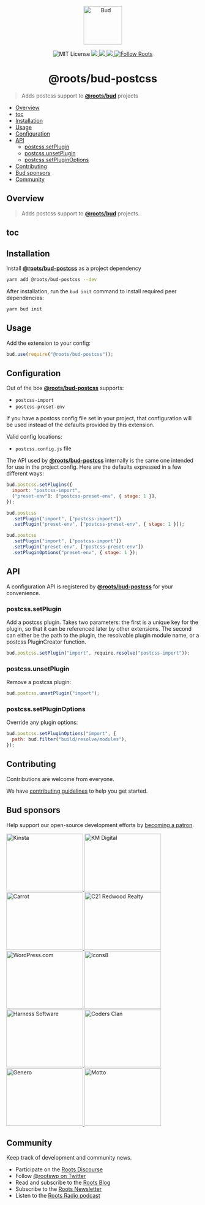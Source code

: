 <p align="center">
  <img alt="Bud" src="https://cdn.roots.io/app/uploads/logo-bud.svg" height="100">
</p>

<p align="center">
  <img alt="MIT License" src="https://img.shields.io/github/license/roots/bud?color=%23525ddc&style=flat-square">
  <a href="https://www.npmjs.com/package/@roots/bud-postcss">
    <img src="https://img.shields.io/npm/v/@roots/bud-postcss.svg?color=%23525ddc&style=flat-square" />
  </a>
  <a href="https://codeclimate.com/github/roots/bud-support/maintainability">
    <img src="https://img.shields.io/codeclimate/maintainability/roots/bud-support?color=%23525ddc&style=flat-square" />
  </a>
  <a href="Typescript" src="https://github.com/roots/bud/tree/stable/typings">
    <img src="https://img.shields.io/badge/typings-%40roots%2Fbud--typings-%23525ddc" />
  </a>
  <a href="https://twitter.com/rootswp">
    <img alt="Follow Roots" src="https://img.shields.io/twitter/follow/rootswp.svg?color=%23525ddc&style=flat-square" />
  </a>
</p>

<h1 align="center">
  <strong>@roots/bud-postcss</strong>
</h1>

> Adds postcss support to [**@roots/bud**](https://github.com/roots/bud) projects

- [Overview](#overview)
- [toc](#toc-1)
- [Installation](#installation)
- [Usage](#usage)
- [Configuration](#configuration)
- [API](#api)
  - [postcss.setPlugin](#postcsssetplugin)
  - [postcss.unsetPlugin](#postcssunsetplugin)
  - [postcss.setPluginOptions](#postcsssetpluginoptions)
- [Contributing](#contributing)
- [Bud sponsors](#bud-sponsors)
- [Community](#community)

## Overview

> Adds postcss support to [**@roots/bud**](https://github.com/roots/bud/tree/stable/packages/@roots/bud) projects.

## toc

## Installation

Install [**@roots/bud-postcss**](https://github.com/roots/bud/tree/stable/packages/@roots/bud-postcss) as a project dependency

```sh
yarn add @roots/bud-postcss --dev
```

After installation, run the `bud init` command to install required peer dependencies:

```sh
yarn bud init
```

## Usage

Add the extension to your config:

```js
bud.use(require("@roots/bud-postcss"));
```

## Configuration

Out of the box [**@roots/bud-postcss**](https://github.com/roots/bud/tree/stable/packages/@roots/bud-postcss) supports:

- `postcss-import`
- `postcss-preset-env`

If you have a postcss config file set in your project, that configuration will be used instead of the defaults provided by this extension.

Valid config locations:

- `postcss.config.js` file

The API used by [**@roots/bud-postcss**](https://github.com/roots/bud/tree/stable/packages/@roots/bud-postcss) internally is the same one intended for use in the project config. Here are the defaults expressed in a few different ways:

```js
bud.postcss.setPlugins({
  import: "postcss-import",
  ["preset-env"]: ["postcss-preset-env", { stage: 1 }],
});

bud.postcss
  .setPlugin("import", ["postcss-import"])
  .setPlugin("preset-env", ["postcss-preset-env", { stage: 1 }]);

bud.postcss
  .setPlugin("import", ["postcss-import"])
  .setPlugin("preset-env", ["postcss-preset-env"])
  .setPluginOptions("preset-env", { stage: 1 });
```

## API

A configuration API is registered by [**@roots/bud-postcss**](https://github.com/roots/bud/tree/stable/packages/@roots/bud-postcss) for your convenience.

### postcss.setPlugin

Add a postcss plugin. Takes two parameters: the first is a unique key for the plugin, so that it can be referenced later by other extensions. The second can either be the path to the plugin, the resolvable plugin module name, or a postcss PluginCreator function.

```js
bud.postcss.setPlugin("import", require.resolve("postcss-import"));
```

### postcss.unsetPlugin

Remove a postcss plugin:

```js
bud.postcss.unsetPlugin("import");
```

### postcss.setPluginOptions

Override any plugin options:

```js
bud.postcss.setPluginOptions("import", {
  path: bud.filter("build/resolve/modules"),
});
```

## Contributing

Contributions are welcome from everyone.

We have [contributing guidelines](https://github.com/roots/guidelines/blob/master/CONTRIBUTING.md) to help you get started.

## Bud sponsors

Help support our open-source development efforts by [becoming a patron](https://www.patreon.com/rootsdev).

<a href="https://kinsta.com/?kaid=OFDHAJIXUDIV">
  <img src="https://cdn.roots.io/app/uploads/kinsta.svg" alt="Kinsta" width="200" height="150">
</a>
<a href="https://k-m.com/">
  <img src="https://cdn.roots.io/app/uploads/km-digital.svg" alt="KM Digital" width="200" height="150">
</a>
<a href="https://carrot.com/">
  <img src="https://cdn.roots.io/app/uploads/carrot.svg" alt="Carrot" width="200" height="150">
</a>
<a href="https://www.c21redwood.com/">
  <img src="https://cdn.roots.io/app/uploads/c21redwood.svg" alt="C21 Redwood Realty" width="200" height="150">
</a>
<a href="https://wordpress.com/">
  <img src="https://cdn.roots.io/app/uploads/wordpress.svg" alt="WordPress.com" width="200" height="150">
</a>
<a href="https://icons8.com/">
  <img src="https://cdn.roots.io/app/uploads/icons8.svg" alt="Icons8" width="200" height="150">
</a>
<a href="https://www.harnessup.com/">
  <img src="https://cdn.roots.io/app/uploads/harness-software.svg" alt="Harness Software" width="200" height="150">
</a>
<a href="https://www.codersclan.com/">
  <img src="https://cdn.roots.io/app/uploads/coders-clan.svg" alt="Coders Clan" width="200" height="150">
</a>
<a href="https://generodigital.com/">
  <img src="https://cdn.roots.io/app/uploads/genero.svg" alt="Genero" width="200" height="150">
</a>
<a href="https://motto.ca/roots">
  <img src="https://cdn.roots.io/app/uploads/motto.svg" alt="Motto" width="200" height="150">
</a>

## Community

Keep track of development and community news.

- Participate on the [Roots Discourse](https://discourse.roots.io/)
- Follow [@rootswp on Twitter](https://twitter.com/rootswp)
- Read and subscribe to the [Roots Blog](https://roots.io/blog/)
- Subscribe to the [Roots Newsletter](https://roots.io/subscribe/)
- Listen to the [Roots Radio podcast](https://roots.io/podcast/)

